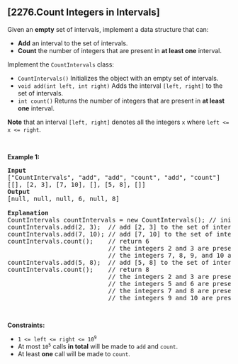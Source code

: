 ## [2276.Count Integers in Intervals]
<p>Given an <strong>empty</strong> set of intervals, implement a data structure that can:</p>

<ul>
	<li><strong>Add</strong> an interval to the set of intervals.</li>
	<li><strong>Count</strong> the number of integers that are present in <strong>at least one</strong> interval.</li>
</ul>

<p>Implement the <code>CountIntervals</code> class:</p>

<ul>
	<li><code>CountIntervals()</code> Initializes the object with an empty set of intervals.</li>
	<li><code>void add(int left, int right)</code> Adds the interval <code>[left, right]</code> to the set of intervals.</li>
	<li><code>int count()</code> Returns the number of integers that are present in <strong>at least one</strong> interval.</li>
</ul>

<p><strong>Note</strong> that an interval <code>[left, right]</code> denotes all the integers <code>x</code> where <code>left &lt;= x &lt;= right</code>.</p>

<p>&nbsp;</p>
<p><strong class="example">Example 1:</strong></p>

<pre>
<strong>Input</strong>
[&quot;CountIntervals&quot;, &quot;add&quot;, &quot;add&quot;, &quot;count&quot;, &quot;add&quot;, &quot;count&quot;]
[[], [2, 3], [7, 10], [], [5, 8], []]
<strong>Output</strong>
[null, null, null, 6, null, 8]

<strong>Explanation</strong>
CountIntervals countIntervals = new CountIntervals(); // initialize the object with an empty set of intervals. 
countIntervals.add(2, 3);  // add [2, 3] to the set of intervals.
countIntervals.add(7, 10); // add [7, 10] to the set of intervals.
countIntervals.count();    // return 6
                           // the integers 2 and 3 are present in the interval [2, 3].
                           // the integers 7, 8, 9, and 10 are present in the interval [7, 10].
countIntervals.add(5, 8);  // add [5, 8] to the set of intervals.
countIntervals.count();    // return 8
                           // the integers 2 and 3 are present in the interval [2, 3].
                           // the integers 5 and 6 are present in the interval [5, 8].
                           // the integers 7 and 8 are present in the intervals [5, 8] and [7, 10].
                           // the integers 9 and 10 are present in the interval [7, 10].
</pre>

<p>&nbsp;</p>
<p><strong>Constraints:</strong></p>

<ul>
	<li><code>1 &lt;= left &lt;= right &lt;= 10<sup>9</sup></code></li>
	<li>At most <code>10<sup>5</sup></code> calls <strong>in total</strong> will be made to <code>add</code> and <code>count</code>.</li>
	<li>At least <strong>one</strong> call will be made to <code>count</code>.</li>
</ul>
